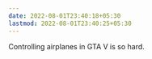 ```yaml
---
date: 2022-08-01T23:40:18+05:30
lastmod: 2022-08-01T23:40:25+05:30
---
```


Controlling airplanes in GTA V is so hard.
